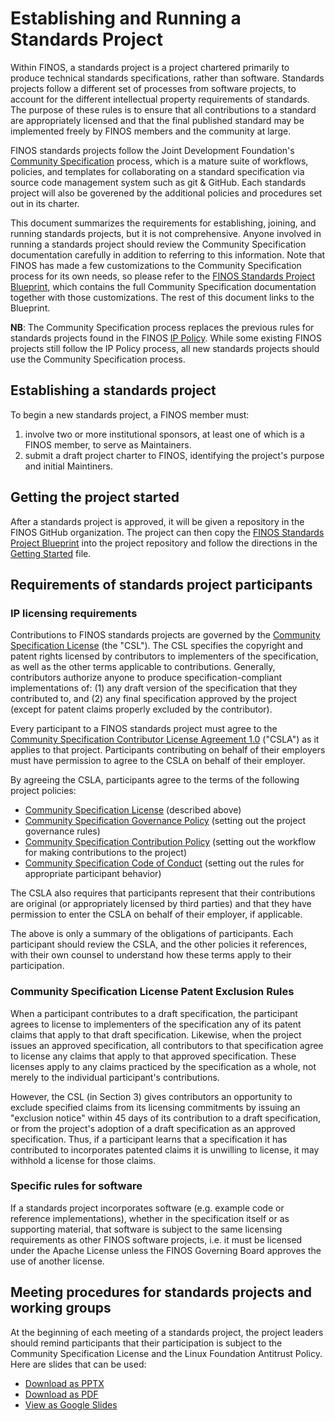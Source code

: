 # Establishing and Running a Standards Project

Within FINOS, a standards project is a project chartered primarily to produce technical standards specifications, rather than software. Standards projects follow a different set of processes from software projects, to account for the different intellectual property requirements of standards. The purpose of these rules is to ensure that all contributions to a standard are appropriately licensed and that the final published standard may be implemented freely by FINOS members and the community at large.

FINOS standards projects follow the Joint Development Foundation's [Community Specification](https://github.com/CommunitySpecification/1.0) process, which is a mature suite of workflows, policies, and templates for collaborating on a standard specification via source code management system such as git & GitHub. Each standards project will also be goverened by the additional policies and procedures set out in its charter.

This document summarizes the requirements for establishing, joining, and running standards projects, but it is not comprehensive. Anyone involved in running a standards project should review the Community Specification documentation carefully in addition to referring to this information. Note that FINOS has made a few customizations to the Community Specification process for its own needs, so please refer to the [FINOS Standards Project Blueprint](https://github.com/finos/standards-project-blueprint/), which contains the full Community Specification documentation together with those customizations. The rest of this document links to the Blueprint.

**NB**: The Community Specification process replaces the previous rules for standards projects found in the FINOS [IP Policy](../IP-Policy.pdf). While some existing FINOS projects still follow the IP Policy process, all new standards projects should use the Community Specification process.

## Establishing a standards project

To begin a new standards project, a FINOS member must:
1. involve two or more institutional sponsors, at least one of which is a FINOS member, to serve as Maintainers.
2. submit a draft project charter to FINOS, identifying the project's purpose and initial Maintiners.

## Getting the project started

After a standards project is approved, it will be given a repository in the FINOS GitHub organization. The project can then copy the [FINOS Standards Project Blueprint](https://github.com/finos/standards-project-blueprint) into the project repository and follow the directions in the [Getting Started](https://github.com/finos/standards-project-blueprint/blob/master/..Getting%20Started.md) file.

## Requirements of standards project participants

### IP licensing requirements

Contributions to FINOS standards projects are governed by the [Community Specification License](https://github.com/finos/standards-project-blueprint/blob/master/1._Community_Specification_License-v1.md) (the "CSL"). The CSL specifies the copyright and patent rights licensed by contributors to implementers of the specification, as well as the other terms applicable to contributions. Generally, contributors authorize anyone to produce specification-compliant implementations of: (1) any draft version of the specification that they contributed to, and (2) any final specification approved by the project (except for patent claims properly excluded by the contributor).

Every participant to a FINOS standards project must agree to the [Community Specification Contributor License Agreement 1.0](https://github.com/finos/standards-project-blueprint/blob/master/.0_CS_Contributor_License_Agreement.md) ("CSLA") as it applies to that project. Participants contributing on behalf of their employers must have permission to agree to the CSLA on behalf of their employer.

By agreeing the CSLA, participants agree to the terms of the following project policies:
* [Community Specification License](https://github.com/finos/standards-project-blueprint/blob/master/.0_CS_Contributor_License_Agreement.md) (described above)
* [Community Specification Governance Policy](https://github.com/finos/standards-project-blueprint/blob/master/1._Community_Specification_License-v1.md) (setting out the project governance rules)
* [Community Specification Contribution Policy](https://github.com/finos/standards-project-blueprint/blob/master/6._Contributing.md) (setting out the workflow for making contributions to the project)
* [Community Specification Code of Conduct](https://github.com/finos/standards-project-blueprint/blob/master/8._Code_of_Conduct.md) (setting out the rules for appropriate participant behavior)

The CSLA also requires that participants represent that their contributions are original (or appropriately licensed by third parties) and that they have permission to enter the CSLA on behalf of their employer, if applicable.

The above is only a summary of the obligations of participants. Each participant should review the CSLA, and the other policies it references, with their own counsel to understand how these terms apply to their participation.

### Community Specification License Patent Exclusion Rules

When a participant contributes to a draft specification, the participant agrees to license to implementers of the specification any of its patent claims that apply to that draft specification. Likewise, when the project issues an approved specification, all contributors to that specification agree to license any claims that apply to that approved specification. These licenses apply to any claims practiced by the specification as a whole, not merely to the individual participant's contributions.

However, the CSL (in Section 3) gives contributors an opportunity to exclude specified claims from its licensing commitments by issuing an "exclusion notice" within 45 days of its contribution to a draft specification, or from the project's adoption of a draft specification as an approved specification. Thus, if a participant learns that a specification it has contributed to incorporates patented claims it is unwilling to license, it may withhold a license for those claims.

### Specific rules for software

If a standards project incorporates software (e.g. example code or reference implementations), whether in the specification itself or as supporting material, that software is subject to the same licensing requirements as other FINOS software projects, i.e. it must be licensed under the Apache License unless the FINOS Governing Board approves the use of another license.

## Meeting procedures for standards projects and working groups

At the beginning of each meeting of a standards project, the project leaders should remind participants that their participation is subject to the Community Specification License and the Linux Foundation Antitrust Policy. Here are slides that can be used:

* [Download as PPTX](../Compliance-Slides/Comm-Spec-Compliance-Slides.pptx)
* [Download as PDF](../Compliance-Slides/Comm-Spec-Compliance-Slides.pdf)
* [View as Google Slides](https://docs.google.com/presentation/d/1qVhtj3OoPxfPSIPAbR8mQl3z3P9Ai2IH2CIzv1ReBoM/edit#slide=id.g41c8fed37d_0_0)
